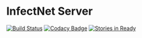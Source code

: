 # InfectNet Server
[![Build Status](https://travis-ci.org/infectnet/infectnet-server.svg?branch=develop)](https://travis-ci.org/infectnet/infectnet-server)
[![Codacy Badge](https://api.codacy.com/project/badge/Grade/945096b22ce94409974698f82eef9258)](https://www.codacy.com/app/infectnet/infectnet-server?utm_source=github.com&amp;utm_medium=referral&amp;utm_content=infectnet/infectnet-server&amp;utm_campaign=Badge_Grade)
[![Stories in Ready](https://badge.waffle.io/infectnet/infectnet-parent.svg?label=ready&title=Ready)](http://waffle.io/infectnet/infectnet-parent)
